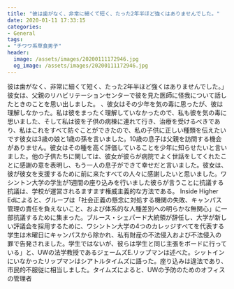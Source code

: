 ```yaml
---
title: "彼は歯がなく、非常に細くて短く、たった2年半ほど強くはありませんでした。"
date: 2020-01-11 17:33:15
categories:
- General
tags:
- "チワワ系草食男子"
header:
  image: /assets/images/20200111172946.jpg
  og_image: /assets/images/20200111172946.jpg
---
```


彼は歯がなく、非常に細くて短く、たった2年半ほど強くはありませんでした。」彼女は、父親のリハビリテーションセンターで彼を見た医師に怪我について話したときのことを思い出しました。 、彼女はその少年を気の毒に思ったが、彼は理解しなかった。私は彼をまったく理解していなかったので、私も彼を気の毒に思いました、そして私は彼を子供の病棟に連れて行き、治療を受けるべきであり、私はこれをすべて防ぐことができたので、私の子供に正しい種類を伝えたいです彼女は3歳の娘と1歳の孫を言いました。10歳の息子は父親を訪問する機会がありません。彼女はその種を高く評価していることを少年に知らせたいと言いました。他の子供たちに関しては、彼女が彼らが病院でよく世話をしてくれたことに感謝の意を表明し、もう一人の息子ができて幸せだと言いました。彼女は、彼が彼女を支援するために前に来たすべての人々に感謝したいと思いました。ワシントン大学の学生が1週間の座り込みを行いました彼らが言うことに抗議する抗議は、学校が運営されるますます権威主義的な方法である。 Inside Higher Edによると、グループは「社会正義の懸念に対処する機関の失敗、キャンパス管理の責任を負えないこと、および体系的な人種差別への明らかな無関心」に一部抗議するために集まった。ブルース・シェパード大統領が辞任し、大学が新しい評議会を採用するために、ワシントン大学の4つのカレッジすべてを代表する学生は木曜日にキャンパスから除かれ、私有財産の不法侵入および不法侵入の罪で告発されました。学生ではないが、彼らは学生と同じ主張をボードに行っている」と、UWの法学教授であるジェームズE.リップマンは述べた。シットインにいなかったリップマンはシアトルタイムズに語った。座り込みは違法であり、市民的不服従に相当しました。タイムズによると、UWの予防のためのオフィスの管理者
